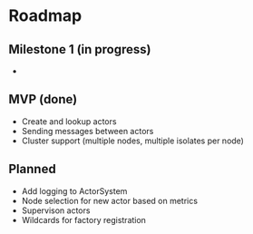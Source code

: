 # Roadmap

## Milestone 1 (in progress)
- 

## MVP (done)
- Create and lookup actors
- Sending messages between actors
- Cluster support (multiple nodes, multiple isolates per node)

## Planned
- Add logging to ActorSystem
- Node selection for new actor based on metrics
- Supervison actors
- Wildcards for factory registration

